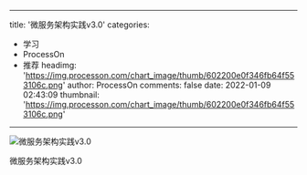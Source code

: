 
---
title: '微服务架构实践v3.0'
categories: 
 - 学习
 - ProcessOn
 - 推荐
headimg: 'https://img.processon.com/chart_image/thumb/602200e0f346fb64f553106c.png'
author: ProcessOn
comments: false
date: 2022-01-09 02:43:09
thumbnail: 'https://img.processon.com/chart_image/thumb/602200e0f346fb64f553106c.png'
---

<div>   
<img class="thumb" alt="微服务架构实践v3.0" src="https://img.processon.com/chart_image/thumb/602200e0f346fb64f553106c.png" referrerpolicy="no-referrer">
<p>微服务架构实践v3.0</p>  
</div>
            